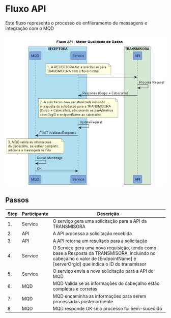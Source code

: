 # Fluxo API

Este fluxo representa o processo de enfileramento de messagens e integração com o MQD

![Image 1. ](./desenhos/fluxo_API.png)

## Passos

| Step | Participante | Descrição |
|-|-|-|
| 1. | Service | O serviço gera uma solicitação para a API da TRANSMISORA |
| 2. | API | A API processa a solicitação recebida |
| 3. | API | A API retorna um resultado para a solicitação |
| 4. | Service | O Serviço gera uma nova requisição, tendo como base a Resposta da TRANSMISORA, incluindo no cabeçalho o valor de [EndpointName] e [serverOrgId] que indica o ID do transmissor |
| 5. | Service | O serviço envia a nova solicitação para a API do MQD  |
| 6. | MQD | MQD Valida se as informações do cabeçalho estão completas e corretas |
| 7. | MQD | MQD encaminha as informações para serem processadas posteriormente |
| 8. | MQD | MQD responde OK se o processo foi bem-sucedido |

